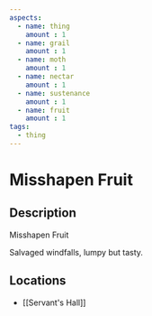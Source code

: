 ```yaml
---
aspects: 
  - name: thing
    amount : 1
  - name: grail
    amount : 1
  - name: moth
    amount : 1
  - name: nectar
    amount : 1
  - name: sustenance
    amount : 1
  - name: fruit
    amount : 1
tags:
  - thing
---
```


# Misshapen Fruit

## Description
Misshapen Fruit

Salvaged windfalls, lumpy but tasty.
## Locations
- [[Servant's Hall]]